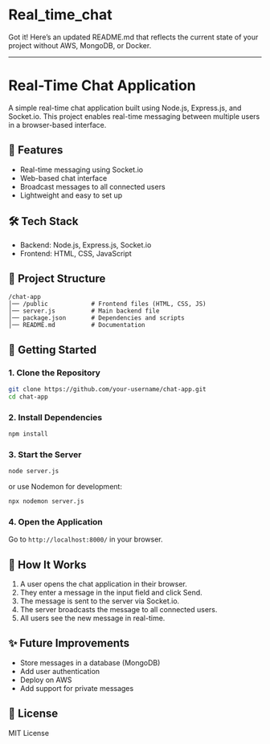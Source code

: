 # Real_time_chat

Got it! Here’s an updated README.md that reflects the current state of your project without AWS, MongoDB, or Docker.

---

# Real-Time Chat Application  
A simple real-time chat application built using Node.js, Express.js, and Socket.io. This project enables real-time messaging between multiple users in a browser-based interface.

## 🚀 Features
- Real-time messaging using Socket.io
- Web-based chat interface
- Broadcast messages to all connected users
- Lightweight and easy to set up

## 🛠 Tech Stack
- Backend: Node.js, Express.js, Socket.io  
- Frontend: HTML, CSS, JavaScript  

## 📂 Project Structure
```
/chat-app
│── /public            # Frontend files (HTML, CSS, JS)
│── server.js          # Main backend file
│── package.json       # Dependencies and scripts
│── README.md          # Documentation
```

## 🚀 Getting Started
### 1. Clone the Repository
```bash
git clone https://github.com/your-username/chat-app.git
cd chat-app
```

### 2. Install Dependencies
```bash
npm install
```

### 3. Start the Server
```bash
node server.js
```
or use Nodemon for development:
```bash
npx nodemon server.js
```

### 4. Open the Application
Go to `http://localhost:8000/` in your browser.

## 📜 How It Works
1. A user opens the chat application in their browser.
2. They enter a message in the input field and click Send.
3. The message is sent to the server via Socket.io.
4. The server broadcasts the message to all connected users.
5. All users see the new message in real-time.

## ✨ Future Improvements
- Store messages in a database (MongoDB)
- Add user authentication
- Deploy on AWS
- Add support for private messages

## 📄 License
MIT License  
